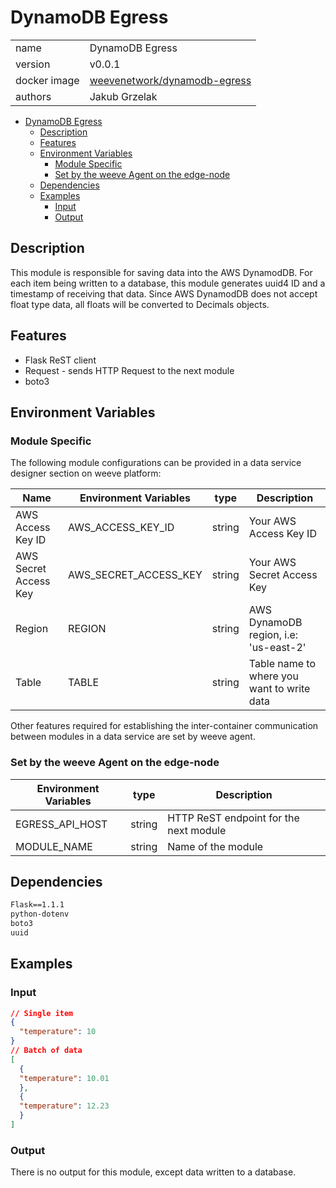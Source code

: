 # DynamoDB Egress

|              |                                                                                       |
| ------------ | ------------------------------------------------------------------------------------- |
| name         | DynamoDB Egress                                                                       |
| version      | v0.0.1                                                                                |
| docker image | [weevenetwork/dynamodb-egress](https://hub.docker.com/r/weevenetwork/dynamodb-egress) |
| authors      | Jakub Grzelak                                                                         |

- [DynamoDB Egress](#dynamodb-egress)
  - [Description](#description)
  - [Features](#features)
  - [Environment Variables](#environment-variables)
    - [Module Specific](#module-specific)
    - [Set by the weeve Agent on the edge-node](#set-by-the-weeve-agent-on-the-edge-node)
  - [Dependencies](#dependencies)
  - [Examples](#examples)
    - [Input](#input)
    - [Output](#output)

## Description

This module is responsible for saving data into the AWS DynamodDB.
For each item being written to a database, this module generates uuid4 ID and a timestamp of receiving that data.
Since AWS DynamodDB does not accept float type data, all floats will be converted to Decimals objects.

## Features

- Flask ReST client
- Request - sends HTTP Request to the next module
- boto3

## Environment Variables

### Module Specific

The following module configurations can be provided in a data service designer section on weeve platform:

| Name                  | Environment Variables | type   | Description                                |
| --------------------- | --------------------- | ------ | ------------------------------------------ |
| AWS Access Key ID     | AWS_ACCESS_KEY_ID     | string | Your AWS Access Key ID                     |
| AWS Secret Access Key | AWS_SECRET_ACCESS_KEY | string | Your AWS Secret Access Key                 |
| Region                | REGION                | string | AWS DynamoDB region, i.e: 'us-east-2'      |
| Table                 | TABLE                 | string | Table name to where you want to write data |

Other features required for establishing the inter-container communication between modules in a data service are set by weeve agent.

### Set by the weeve Agent on the edge-node

| Environment Variables | type   | Description                            |
| --------------------- | ------ | -------------------------------------- |
| EGRESS_API_HOST       | string | HTTP ReST endpoint for the next module |
| MODULE_NAME           | string | Name of the module                     |

## Dependencies

```txt
Flask==1.1.1
python-dotenv
boto3
uuid
```

## Examples

### Input

```json
// Single item
{
  "temperature": 10
}
// Batch of data
[
  {
  "temperature": 10.01
  },
  {
  "temperature": 12.23
  }
]
```

### Output

There is no output for this module, except data written to a database.
